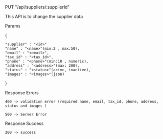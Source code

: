 PUT "/api/suppliers/:supplierId"

This API is to change the supplier data

Params

{

    "supplier" : "<id>"
    "name" : "<name>"(min:2 , max:50),
    "email" : "<email>",
    "tax_id" : "<tax_id>",
    "phone" : "<phone>"(min:10 , numeric),
    "address" : "<address>"(max: 200),
    "status" : "<status>"(acive, inactive),
    "images" : "<images>"(json)

}

Response Errors

    400 -> validation error (required name, email, tax_id, phone, address, status and images )

    500 -> Server Error

Response Success

    200 -> success
